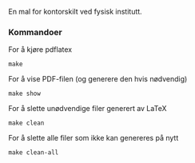 En mal for kontorskilt ved fysisk institutt.

### Kommandoer
For å kjøre pdflatex
```
make
```

For å vise PDF-filen (og generere den hvis nødvendig)
```
make show
```

For å slette unødvendige filer generert av LaTeX
```
make clean
```

For å slette alle filer som ikke kan genereres på nytt
```
make clean-all
```
